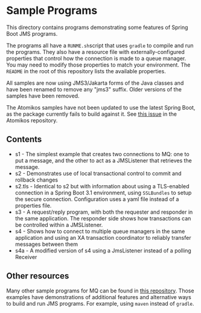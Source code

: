 # Sample Programs
This directory contains programs demonstrating some features of Spring Boot JMS programs.

The programs all have a `RUNME.sh`script that uses `gradle` to compile and run the
programs. They also have a resource file with externally-configured properties that
control how the connection is made to a queue manager. You may need to modify those
properties to match your environment. The `README` in the root of this repository lists
the available properties.

All samples are now using JMS3/Jakarta forms of the Java classes and have been
renamed to remove any "jms3" suffix. Older versions of the samples have been removed.

The Atomikos samples have not been updated to use the latest Spring Boot, as the
package currently fails to build against it. 
See [this issue](https://github.com/atomikos/transactions-essentials/issues/234) in 
the Atomikos repository.


## Contents
* s1 - The simplest example that creates two connections to MQ: one to put a message,
and the other to act as a JMSListener that retrieves the message.
* s2 - Demonstrates use of local transactional control to commit and rollback changes
* s2.tls - Identical to s2 but with information about using a TLS-enabled connection in
       a Spring Boot 3.1 environment, using `SSLBundles` to setup the secure connection.
       Configuration uses a yaml file instead of a properties file.
* s3 - A request/reply program, with both the requester and responder in the same application.
The responder side shows how transactions can be controlled within a JMSListener.
* s4 - Shows how to connect to multiple queue managers in the same application and using
an XA transaction coordinator to reliably transfer messages between them
* s4a - A modified version of s4 using a JmsListener instead of a polling Receiver

## Other resources
Many other sample programs for MQ can be found in [this repository](https://github.com/ibm-messaging/mq-dev-patterns).
Those examples have demonstrations of additional features and alternative ways to build and
run JMS programs. For example, using `maven` instead of `gradle`.
